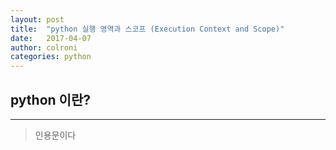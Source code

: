 ```yaml
---
layout: post
title:  "python 실행 영역과 스코프 (Execution Context and Scope)"
date:   2017-04-07
author: colroni
categories: python
---
```


## python 이란?
***
>인용문이다

